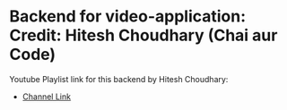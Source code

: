 # Backend for video-application: Credit: Hitesh Choudhary (Chai aur Code)

Youtube Playlist link for this backend by Hitesh Choudhary:

- [Channel Link](https://www.youtube.com/playlist?list=PLu71SKxNbfoBGh_8p_NS-ZAh6v7HhYqHW)
